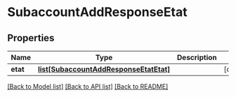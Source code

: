 # SubaccountAddResponseEtat

## Properties
Name | Type | Description | Notes
------------ | ------------- | ------------- | -------------
**etat** | [**list[SubaccountAddResponseEtatEtat]**](SubaccountAddResponseEtatEtat.md) |  | [optional] 

[[Back to Model list]](../README.md#documentation-for-models) [[Back to API list]](../README.md#documentation-for-api-endpoints) [[Back to README]](../README.md)


